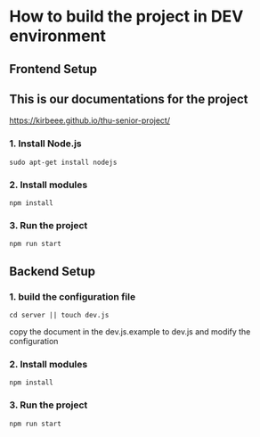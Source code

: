 # How to build the project in DEV　environment

## Frontend Setup

## This is our documentations for the project
https://kirbeee.github.io/thu-senior-project/

### 1. Install Node.js
```shell
sudo apt-get install nodejs
```
### 2. Install modules
```shell
npm install
```

### 3. Run the project
```shell
npm run start
```

## Backend Setup

### 1. build the configuration file
```shell
cd server || touch dev.js
```
copy the document in the dev.js.example to dev.js and modify the configuration

### 2. Install modules
```shell
npm install
```

### 3. Run the project
```shell
npm run start
```